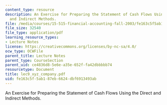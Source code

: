 ```yaml
---
content_type: resource
description: An Exercise for Preparing the Statement of Cash Flows Using the Direct
  and Indirect Methods.
file: /media/courses/15-515-financial-accounting-fall-2003/fe163c5f5ab187eb6624dbf6913493ab_lec9_xyz_company.pdf
file_size: 32540
file_type: application/pdf
learning_resource_types:
- Lecture Notes
license: https://creativecommons.org/licenses/by-nc-sa/4.0/
ocw_type: OCWFile
parent_title: Lecture Notes
parent_type: CourseSection
parent_uid: ce4836d8-5e6e-a35e-652f-fa42dbbbbb74
resourcetype: Document
title: lec9_xyz_company.pdf
uid: fe163c5f-5ab1-87eb-6624-dbf6913493ab
---
```

An Exercise for Preparing the Statement of Cash Flows Using the Direct and Indirect Methods.